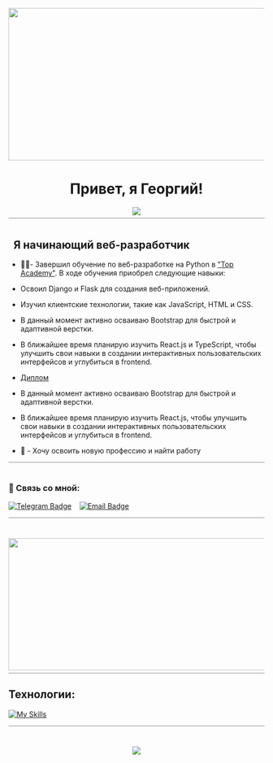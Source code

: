 <br clear="both">


<div align="center" style="margin-top: 40px;">
  <img src="assets/images/developergif.gif" width="700" height="300" style="display: block; margin: 0 auto;">
</div>


<h1 align="center">Привет, я Георгий!</h1>

<div align="center">
  <img src="https://komarev.com/ghpvc/?username=MRGiorgioDev8&color=blueviolet" />
</div>

<hr style="width: 100%; margin: 0; margin-top: 5px; margin-bottom: 40px; opacity: 0.5;">

##  &nbsp; Я начинающий веб-разработчик

-  👨‍🎓- Завершил обучение по веб-разработке на Python в ["Top Academy"](https://msk.top-academy.ru). В ходе обучения приобрел следующие навыки:

- Освоил Django и Flask для создания веб-приложений.
- Изучил клиентские технологии, такие как JavaScript, HTML и CSS.
- В данный момент активно осваиваю Bootstrap для быстрой и адаптивной верстки.
-	В ближайшее время планирую изучить React.js и TypeScript, чтобы улучшить свои навыки в создании интерактивных пользовательских интерфейсов и углубиться в frontend.

- [Диплом](assets/pdf/диплом.pdf)

- В данный момент активно осваиваю Bootstrap для быстрой и адаптивной верстки.
-	В ближайшее время планирую изучить React.js, чтобы улучшить свои навыки в создании интерактивных пользовательских интерфейсов и углубиться в frontend.



- 💼 - Хочу освоить новую профессию и найти работу 

<hr style="width: 100%; margin: 0; margin-top: 5px; margin-bottom: 40px; opacity: 0.5;">


### 💬 Связь со мной:

[![Telegram Badge](https://img.shields.io/badge/Telegram-%40mrgiorgio8-blue)](https://t.me/mrgiorgio8)&nbsp;&nbsp;&nbsp;
[![Email Badge](https://img.shields.io/badge/Email-Gmail&#10144;-red)](mailto:gerorge.oblivantsev8@gmail.com)

<hr style="width: 100%; margin: 0; margin-top: 5px; margin-bottom: 20px; opacity: 0.5;">

<div align="center" style="margin-top: 40px;">
  <img src="assets/images/citygif.gif" width="600" height="260" style="display: block; margin: 0 auto;">
</div>

<hr style="width: 100%; margin: 0; margin-top: 5px; margin-bottom: 20px; opacity: 0.5;">

## Технологии:
[![My Skills](https://skillicons.dev/icons?i=js,python,html,css,bootstrap,django,flask)](https://skillicons.dev)

<hr style="width: 100%; margin: 0; margin-top: 5px; margin-bottom: 40px; opacity: 0.5;">

<div align="center">
  <a href="https://git.io/streak-stats">
    <img src="https://github-readme-streak-stats.herokuapp.com/?user=MRGiorgiosDev8&theme=dark" />
  </a>
</div>
